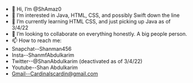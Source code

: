 - 👋 Hi, I’m @ShAmaz0
- 👀 I’m interested in Java, HTML, CSS, and possibly Swift down the line
- 🌱 I’m currently learning HTML CSS, and just picking up Java as of 3/4/22
- 💞️ I’m looking to collaborate on everything honestly. A big people person.
- 📫 How to reach me: 
- Snapchat--Shanman456
- Insta--ShanmfAbdulkarim
- Twitter--@ShanAbdulkarim (deactivated as of 3/4/22)
- Youtube--Shan Abdulkarim
- Gmail--Cardinalscardin@gmail.com

<!---
ShAmaz0/ShAmaz0 is a ✨ special ✨ repository because its `README.md` (this file) appears on your GitHub profile.
You can click the Preview link to take a look at your changes.
--->
